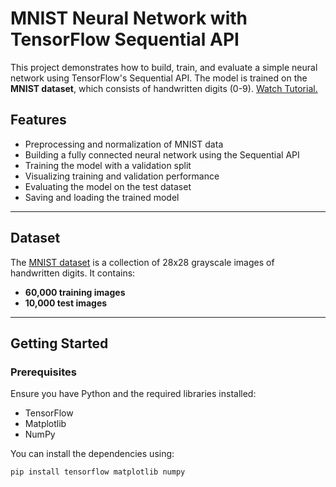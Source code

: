 # MNIST Neural Network with TensorFlow Sequential API

This project demonstrates how to build, train, and evaluate a simple neural network using TensorFlow's Sequential API. The model is trained on the **MNIST dataset**, which consists of handwritten digits (0-9). [Watch Tutorial.](https://youtu.be/3TLEDkcW-nE)
## Features
- Preprocessing and normalization of MNIST data
- Building a fully connected neural network using the Sequential API
- Training the model with a validation split
- Visualizing training and validation performance
- Evaluating the model on the test dataset
- Saving and loading the trained model

---

## Dataset
The [MNIST dataset](http://yann.lecun.com/exdb/mnist/) is a collection of 28x28 grayscale images of handwritten digits. It contains:
- **60,000 training images**
- **10,000 test images**

---

## Getting Started

### Prerequisites
Ensure you have Python and the required libraries installed:
- TensorFlow
- Matplotlib
- NumPy

You can install the dependencies using:
```bash
pip install tensorflow matplotlib numpy

